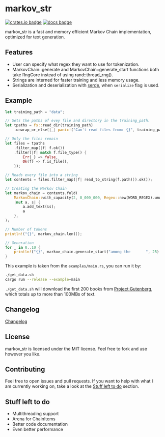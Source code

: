 # markov_str

[![crates.io badge]][crates.io] [![docs badge]][docs]

[crates.io badge]: https://img.shields.io/crates/v/markov_str.svg
[crates.io]: https://crates.io/crates/markov_str
[docs badge]: https://docs.rs/markov_str/badge.svg
[docs]: https://docs.rs/markov_str

markov_str is a fast and memory efficient Markov Chain implementation, optimized for text generation.

## Features

- User can specify what regex they want to use for tokenization.
- MarkovChain::generate and MarkovChain::generate_start functions both take RngCore instead of using rand::thread_rng().
- Strings are interned for faster training and less memory usage.
- Serialization and deserialization with [serde](https://docs.rs/serde/latest/serde/), when `serialize` flag is used.

## Example

```rs
let training_path = "data";

// Gets the paths of evey file and directory in the training_path.
let tpaths = fs::read_dir(training_path)
	.unwrap_or_else(|_| panic!("Can't read files from: {}", training_path));

// Only the files remain
let files = tpaths
	.filter_map(|f| f.ok())
	.filter(|f| match f.file_type() {
		Err(_) => false,
		Ok(f) => f.is_file(),
	});

// Reads every file into a string
let contents = files.filter_map(|f| read_to_string(f.path()).ok());

// Creating the Markov Chain
let markov_chain = contents.fold(
	MarkovChain::with_capacity(2, 8_000_000, Regex::new(WORD_REGEX).unwrap()),
	|mut a, s| {
		a.add_text(&s);
		a
	},
);

// Number of tokens
println!("{}", markov_chain.len());

// Generation
for _ in 0..10 {
	println!("{}", markov_chain.generate_start("among the       ", 25).unwrap());
}
```

This example is taken from the `examples/main.rs`, you can run it by:
```sh
./get_data.sh
cargo run --release --example=main
```

`./get_data.sh` will download the first 200 books from [Project Gutenberg](https://www.gutenberg.org/), which totals up to more than 100MBs of text.

## Changelog

[Changelog](CHANGELOG.md)

## License

markov_str is licensed under the MIT license. Feel free to fork and use however you like.

## Contributing

Feel free to open issues and pull requests. If you want to help with what I am currently working on, take a look at the [Stuff left to do](#stuff-left-to-do) section.

## Stuff left to do

- Multithreading support
- Arena for ChainItems
- Better code documentation
- Even better performance
